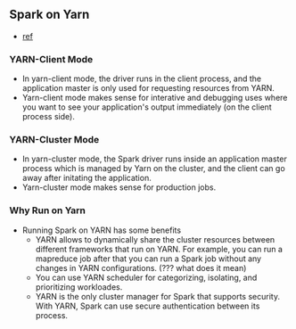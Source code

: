 ## Spark on Yarn
- [ref](http://badrit.com/blog/2015/2/29/running-spark-on-yarn#.VbJ46bNVhBc)

### YARN-Client Mode
- In yarn-client mode, the driver runs in the client process, and the application master is only used for requesting resources from YARN.
- Yarn-client mode makes sense for interative and debugging uses where you want to see your application's output immediately (on the client process side).


### YARN-Cluster Mode
- In yarn-cluster mode, the Spark driver runs inside an application master process which is managed by Yarn on the cluster, and the client can go away after initating the application.
- Yarn-cluster mode makes sense for production jobs.

### Why Run on Yarn
- Running Spark on YARN has some benefits
  - YARN allows to dynamically share the cluster resources between different frameworks that run on YARN. For example, you can run a mapreduce job after that you can run a Spark job without any changes in YARN configurations. (??? what does it mean)
  - You can use YARN scheduler for categorizing, isolating, and prioritizing workloades.
  - YARN is the only cluster manager for Spark that supports security. With YARN, Spark can use secure authentication between its process.
